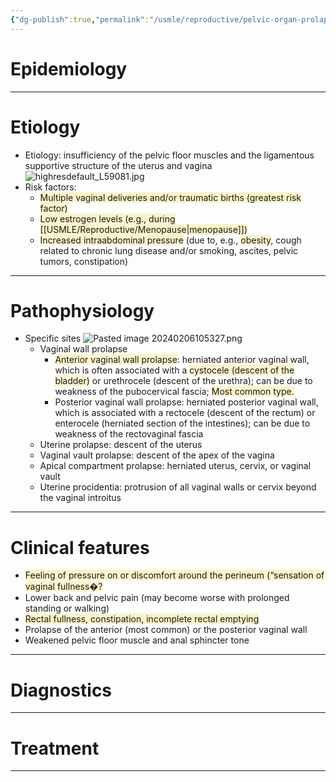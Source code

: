 ```yaml
---
{"dg-publish":true,"permalink":"/usmle/reproductive/pelvic-organ-prolapse/"}
---
```


# Epidemiology


---
# Etiology
- Etiology: insufficiency of the pelvic floor muscles and the ligamentous supportive structure of the uterus and vagina![highresdefault_L59081.jpg](/img/user/appendix/highresdefault_L59081.jpg)
- Risk factors: 
	- <span style="background:rgba(240, 200, 0, 0.2)">Multiple vaginal deliveries and/or traumatic births (greatest risk factor) </span>
	- <span style="background:rgba(240, 200, 0, 0.2)">Low estrogen levels (e.g., during [[USMLE/Reproductive/Menopause\|menopause]])</span>
	- <span style="background:rgba(240, 200, 0, 0.2)">Increased intraabdominal pressure</span> (due to, e.g., <span style="background:rgba(240, 200, 0, 0.2)">obesity</span>, cough related to chronic lung disease and/or smoking, ascites, pelvic tumors, constipation)

---
# Pathophysiology
- Specific sites ![Pasted image 20240206105327.png](/img/user/appendix/Pasted%20image%2020240206105327.png)
	- Vaginal wall prolapse
		- <span style="background:rgba(240, 200, 0, 0.2)">Anterior vaginal wall prolapse</span>: herniated anterior vaginal wall, which is often associated with a <span style="background:rgba(240, 200, 0, 0.2)">cystocele (descent of the bladder)</span> or urethrocele (descent of the urethra); can be due to weakness of the pubocervical fascia; <span style="background:rgba(240, 200, 0, 0.2)">Most common type.</span>
		- Posterior vaginal wall prolapse: herniated posterior vaginal wall, which is associated with a rectocele (descent of the rectum) or enterocele (herniated section of the intestines); can be due to weakness of the rectovaginal fascia
	- Uterine prolapse: descent of the uterus
	- Vaginal vault prolapse: descent of the apex of the vagina
	- Apical compartment prolapse: herniated uterus, cervix, or vaginal vault
	- Uterine procidentia: protrusion of all vaginal walls or cervix beyond the vaginal introitus

---
# Clinical features
- <span style="background:rgba(240, 200, 0, 0.2)">Feeling of pressure on or discomfort around the perineum (“sensation of vaginal fullness�?</span>
- Lower back and pelvic pain (may become worse with prolonged standing or walking)
- <span style="background:rgba(240, 200, 0, 0.2)">Rectal fullness, constipation, incomplete rectal emptying</span>
- Prolapse of the anterior (most common) or the posterior vaginal wall
- Weakened pelvic floor muscle and anal sphincter tone

---
# Diagnostics


---
# Treatment


---

